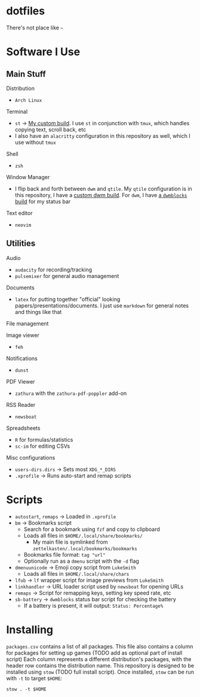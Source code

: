 # dotfiles

There's not place like `~`

# Software I Use

## Main Stuff

Distribution
- `Arch Linux`

Terminal
- `st` -> [My custom build](https://github.com/acbk2b/st.git).  I use `st` in conjunction with `tmux`, which handles copying text, scroll back, etc
- I also have an `alacritty` configuration in this repository as well, which I use without `tmux`

Shell
- `zsh`

Window Manager
- I flip back and forth between `dwm` and `qtile`.  My `qtile` configuration is in this repository, I have a [custom dwm build](https://github.com/acbk2b/dwm.git).  For `dwm`, I have [a `dwmblocks` build](https://github.com/acbk2b/dwmblocks.git) for my status bar

Text editor
- `neovim`

## Utilities

Audio
- `audacity` for recording/tracking
- `pulsemixer` for general audio management

Documents
- `latex` for putting together "official" looking papers/presentations/documents.  I just use `markdown` for general notes and things like that

File management

Image viewer
- `feh`

Notifications
- `dunst`

PDF Viewer
- `zathura` with the `zathura-pdf-poppler` add-on

RSS Reader
- `newsboat`

Spreadsheets
- `R` for formulas/statistics
- `sc-im` for editing CSVs

Misc configurations 
- `users-dirs.dirs` -> Sets most `XDG_*_DIRS`
- `.xprofile` -> Runs auto-start and remap scripts

# Scripts

- `autostart`, `remaps` -> Loaded in `.xprofile`
- `bm` -> Bookmarks script
    - Search for a bookmark using `fzf` and copy to clipboard
    - Loads all files in `$HOME/.local/share/bookmarks/`
        - My main file is symlinked from `zettelkasten/.local/bookmarks/bookmarks`
    - Bookmarks file format: `tag "url"`
    - Optionally run as a `dmenu` script with the `-d` flag
- `dmenuunicode` -> Emoji copy script from `LukeSmith`
    - Loads all files in `$HOME/.local/share/chars`
- `lfub` -> `lf` wrapper script for image previews from `LukeSmith`
- `linkhandler` -> URL loader script used by `newsboat` for opening URLs
- `remaps` -> Script for remapping keys, setting key speed rate, etc
- `sb-battery` -> `dwmblocks` status bar script for checking the battery
    - If a battery is present, it will output: `Status: Percentage%`

# Installing

`packages.csv` contains a list of all packages.
This file also contains a column for packages for setting up games (TODO add as optional part of install script)
Each column represents a different distribution's packages, with the header row contains the distribution name.
This repository is designed to be installed using `stow` (TODO full install script).
Once installed, `stow` can be run with `-t` to target `$HOME`:

```
stow . -t $HOME
```
